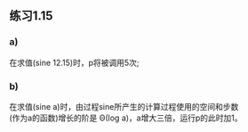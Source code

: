 ## 练习1.15
### a)
在求值(sine 12.15)时，p将被调用5次;  
### b)
在求值(sine a)时，由过程sine所产生的计算过程使用的空间和步数  
(作为a的函数)增长的阶是 Θ(log a)，a增大三倍，运行p的此时加1。